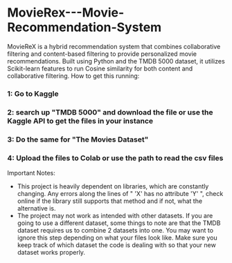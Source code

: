# MovieRex---Movie-Recommendation-System
MovieReX is a hybrid recommendation system that combines collaborative filtering and content-based filtering to provide personalized movie recommendations. Built using Python and the TMDB 5000 dataset, it utilizes Scikit-learn features to run Cosine similarity for both content and collaborative filtering.
How to get this running:
### 1: Go to Kaggle 
### 2: search up "TMDB 5000" and download the file or use the Kaggle API to get the files in your instance
### 3: Do the same for "The Movies Dataset"
### 4: Upload the files to Colab or use the path to read the csv files

Important Notes:
- This project is heavily dependent on libraries, which are constantly changing. Any errors along the lines of " 'X' has no attribute 'Y' ", check online if the library still supports that method and if not, what the alternative is.
- The project may not work as intended with other datasets. If you are going to use a different dataset, some things to note are that the TMDB dataset requires us to combine 2 datasets into one. You may want to ignore this step depending on what your files look like. Make sure you keep track of which dataset the code is dealing with so that your new dataset works properly.
